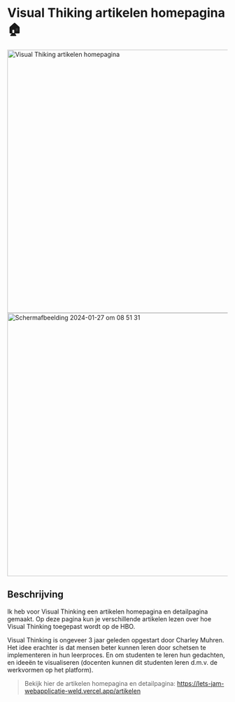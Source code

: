 # Visual Thiking artikelen homepagina 🏠

<img width="600" alt="Visual Thiking artikelen homepagina" src="https://github.com/Nazneen05x/lets-jam-webapplicatie/assets/112861261/fc99460d-5410-44b8-a991-60f4b497490a">

<img width="600" alt="Scherm­afbeelding 2024-01-27 om 08 51 31" src="https://github.com/Nazneen05x/lets-jam-webapplicatie/assets/112861261/9a87b919-3f6b-4045-baf6-de8a33fe8a4c">

## Beschrijving

Ik heb voor Visual Thinking een artikelen homepagina en detailpagina gemaakt. Op deze pagina kun je verschillende artikelen lezen over hoe Visual Thinking toegepast wordt op de HBO.

Visual Thinking is ongeveer 3 jaar geleden opgestart door Charley Muhren. Het idee erachter is dat mensen beter kunnen leren door schetsen te implementeren in hun leerproces. En om studenten te leren hun gedachten, en ideeën te visualiseren (docenten kunnen dit studenten leren d.m.v. de werkvormen op het platform). 

> Bekijk hier de artikelen homepagina en detailpagina: https://lets-jam-webapplicatie-weld.vercel.app/artikelen
